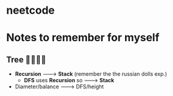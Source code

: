 # neetcode
# Notes to remember for myself

## Tree 🌳🌲🌵🌴

- **Recursion** ---> **Stack** (remember the the russian dolls exp.)
    - **DFS** uses **Recursion** so ---> **Stack**
- Diameter/balance ---> DFS/height